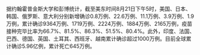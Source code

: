 据约翰霍普金斯大学和彭博统计，截至美东时间8月21日下午5时，美国、日本、韩国、俄罗斯、意大利分别新增确诊0.8万例、22.6万例、11.1万例、3.9万例、1.9万例，累计确诊9364万例、1719万例、2224万例、1884万例、2165万例，疫苗接种完毕比率为66.7%、81.5%、86.3%、51.5%、80.4%。此外，印度、法国、巴西、德国、英国、土耳其、西班牙、越南累计确诊超过1000万例。目前全球累计确诊5.96亿例，累计死亡645万例。